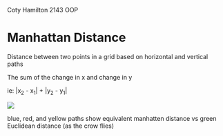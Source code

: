 Coty Hamilton
2143 OOP

# Manhattan Distance

Distance between two points in a grid based on horizontal and vertical paths

The sum of the change in x and change in y

ie: |x<sub>2</sub> - x<sub>1</sub>| + |y<sub>2</sub> - y<sub>1</sub>|

<img src="https://upload.wikimedia.org/wikipedia/commons/0/08/Manhattan_distance.svg" />

blue, red, and yellow paths show equivalent manhatten distance vs green Euclidean distance (as the crow flies)
